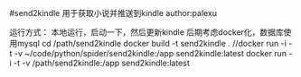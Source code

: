 #send2kindle
用于获取小说并推送到kindle
author:palexu

运行方式：
本地运行，启动一下，然后更新kindle
后期考虑docker化，数据库使用mysql
cd /path/send2kindle
docker build -t send2kindle .
//docker run -i -t -v ~/code/python/spider/send2kindle:/app send2kindle:latest
docker run -i -t -v /path/send2kindle:/app send2kindle:latest
